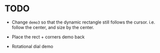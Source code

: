 # TODO

- Change `demo3` so that the dynamic rectangle still follows the cursor. i.e. follow the center, and size by the center.

- Place the rect + corners demo back

- Rotational dial demo

